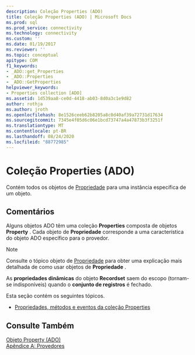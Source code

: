 ```yaml
---
description: Coleção Properties (ADO)
title: Coleção Properties (ADO) | Microsoft Docs
ms.prod: sql
ms.prod_service: connectivity
ms.technology: connectivity
ms.custom: ''
ms.date: 01/19/2017
ms.reviewer: ''
ms.topic: conceptual
apitype: COM
f1_keywords:
- _ADO::get_Properties
- _ADO::Properties
- _ADO::GetProperties
helpviewer_keywords:
- Properties collection [ADO]
ms.assetid: 1d539aa8-ce0d-4418-ab03-8d0a3c1e9d82
author: rothja
ms.author: jroth
ms.openlocfilehash: 8e1526ceeb62b8205a8c0d40af39a72731d17634
ms.sourcegitcommit: 7345e4f05d6c06e1bcd73747a4a47873b3f3251f
ms.translationtype: MT
ms.contentlocale: pt-BR
ms.lasthandoff: 08/24/2020
ms.locfileid: "88772985"
---
```

# <a name="properties-collection-ado"></a>Coleção Properties (ADO)
Contém todos os objetos de [Propriedade](./property-object-ado.md) para uma instância específica de um objeto.  
  
## <a name="remarks"></a>Comentários  
 Alguns objetos ADO têm uma coleção **Properties** composta de objetos **Property** . Cada objeto de **Propriedade** corresponde a uma característica do objeto ADO específico para o provedor.  
  
> [!NOTE]
>  Consulte o tópico objeto de [Propriedade](./property-object-ado.md) para obter uma explicação mais detalhada de como usar objetos de **Propriedade** .  
  
 As **propriedades dinâmicas** do objeto **Recordset** saem do escopo (tornam-se indisponíveis) quando o **conjunto de registros** é fechado.  
  
 Esta seção contém os seguintes tópicos.  
  
-   [Propriedades, métodos e eventos da coleção Properties](./properties-collection-properties-methods-and-events.md)  
  
## <a name="see-also"></a>Consulte Também  
 [Objeto Property (ADO)](./property-object-ado.md)   
 [Apêndice A: Provedores](../../guide/appendixes/appendix-a-providers.md)